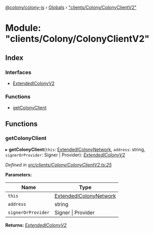 [@colony/colony-js](../README.md) › [Globals](../globals.md) › ["clients/Colony/ColonyClientV2"](_clients_colony_colonyclientv2_.md)

# Module: "clients/Colony/ColonyClientV2"

## Index

### Interfaces

* [ExtendedIColonyV2](../interfaces/_clients_colony_colonyclientv2_.extendedicolonyv2.md)

### Functions

* [getColonyClient](_clients_colony_colonyclientv2_.md#getcolonyclient)

## Functions

###  getColonyClient

▸ **getColonyClient**(`this`: [ExtendedIColonyNetwork](../interfaces/_clients_colonynetworkclient_.extendedicolonynetwork.md), `address`: string, `signerOrProvider`: Signer | Provider): *[ExtendedIColonyV2](../interfaces/_clients_colony_colonyclientv2_.extendedicolonyv2.md)*

*Defined in [src/clients/Colony/ColonyClientV2.ts:25](https://github.com/JoinColony/colonyJS/blob/2830301/src/clients/Colony/ColonyClientV2.ts#L25)*

**Parameters:**

Name | Type |
------ | ------ |
`this` | [ExtendedIColonyNetwork](../interfaces/_clients_colonynetworkclient_.extendedicolonynetwork.md) |
`address` | string |
`signerOrProvider` | Signer &#124; Provider |

**Returns:** *[ExtendedIColonyV2](../interfaces/_clients_colony_colonyclientv2_.extendedicolonyv2.md)*
